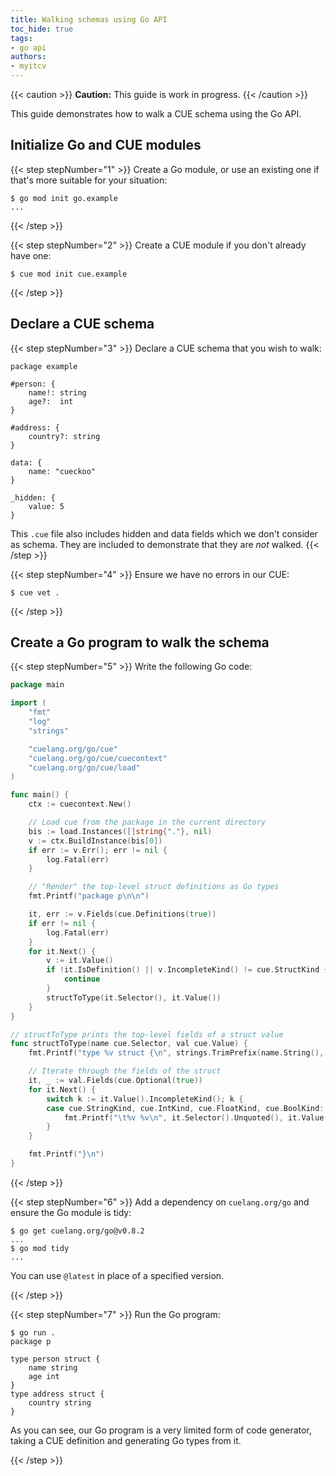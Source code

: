 ```yaml
---
title: Walking schemas using Go API
toc_hide: true
tags:
- go api
authors:
- myitcv
---
```


{{< caution >}}
**Caution:** This guide is work in progress.
{{< /caution >}}

This guide demonstrates how to walk a CUE schema using the Go API.

## Initialize Go and CUE modules

{{< step stepNumber="1" >}}
Create a Go module, or use an existing one if that's more suitable for your situation:

```text { title="TERMINAL" codeToCopy="Z28gbW9kIGluaXQgZ28uZXhhbXBsZQ==" }
$ go mod init go.example
...
```
{{< /step >}}

{{< step stepNumber="2" >}}
Create a CUE module if you don't already have one:

```text { title="TERMINAL" codeToCopy="Y3VlIG1vZCBpbml0IGN1ZS5leGFtcGxl" }
$ cue mod init cue.example
```
{{< /step >}}

## Declare a CUE schema

{{< step stepNumber="3" >}}
Declare a CUE schema that you wish to walk:

```cue { title="example.cue" }
package example

#person: {
	name!: string
	age?:  int
}

#address: {
	country?: string
}

data: {
	name: "cueckoo"
}

_hidden: {
	value: 5
}
```

This `.cue` file also includes hidden and data fields which we don't consider as
schema. They are included to demonstrate that they are _not_ walked.
{{< /step >}}

{{< step stepNumber="4" >}}
Ensure we have no errors in our CUE:

```text { title="TERMINAL" codeToCopy="Y3VlIHZldCAu" }
$ cue vet .
```

{{< /step >}}

## Create a Go program to walk the schema

{{< step stepNumber="5" >}}
Write the following Go code:

```go { title="main.go" }
package main

import (
	"fmt"
	"log"
	"strings"

	"cuelang.org/go/cue"
	"cuelang.org/go/cue/cuecontext"
	"cuelang.org/go/cue/load"
)

func main() {
	ctx := cuecontext.New()

	// Load cue from the package in the current directory
	bis := load.Instances([]string{"."}, nil)
	v := ctx.BuildInstance(bis[0])
	if err := v.Err(); err != nil {
		log.Fatal(err)
	}

	// "Render" the top-level struct definitions as Go types
	fmt.Printf("package p\n\n")

	it, err := v.Fields(cue.Definitions(true))
	if err != nil {
		log.Fatal(err)
	}
	for it.Next() {
		v := it.Value()
		if !it.IsDefinition() || v.IncompleteKind() != cue.StructKind {
			continue
		}
		structToType(it.Selector(), it.Value())
	}
}

// structToType prints the top-level fields of a struct value
func structToType(name cue.Selector, val cue.Value) {
	fmt.Printf("type %v struct {\n", strings.TrimPrefix(name.String(), "#"))

	// Iterate through the fields of the struct
	it, _ := val.Fields(cue.Optional(true))
	for it.Next() {
		switch k := it.Value().IncompleteKind(); k {
		case cue.StringKind, cue.IntKind, cue.FloatKind, cue.BoolKind:
			fmt.Printf("\t%v %v\n", it.Selector().Unquoted(), it.Value().IncompleteKind())
		}
	}

	fmt.Printf("}\n")
}
```
{{< /step >}}

{{< step stepNumber="6" >}}
Add a dependency on `cuelang.org/go` and ensure the Go module is tidy:

```text { title="TERMINAL" codeToCopy="Z28gZ2V0IGN1ZWxhbmcub3JnL2dvQHYwLjguMgpnbyBtb2QgdGlkeQ==" }
$ go get cuelang.org/go@v0.8.2
...
$ go mod tidy
...
```

You can use `@latest` in place of a specified version.

{{< /step >}}

{{< step stepNumber="7" >}}
Run the Go program:

```text { title="TERMINAL" codeToCopy="Z28gcnVuIC4=" }
$ go run .
package p

type person struct {
	name string
	age int
}
type address struct {
	country string
}
```

As you can see, our Go program is a very limited form of code generator, taking
a CUE definition and generating Go types from it.

{{< /step >}}
